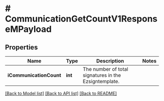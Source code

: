 # # CommunicationGetCountV1ResponseMPayload

## Properties

Name | Type | Description | Notes
------------ | ------------- | ------------- | -------------
**iCommunicationCount** | **int** | The number of total signatures in the Ezsigntemplate. |

[[Back to Model list]](../../README.md#models) [[Back to API list]](../../README.md#endpoints) [[Back to README]](../../README.md)
